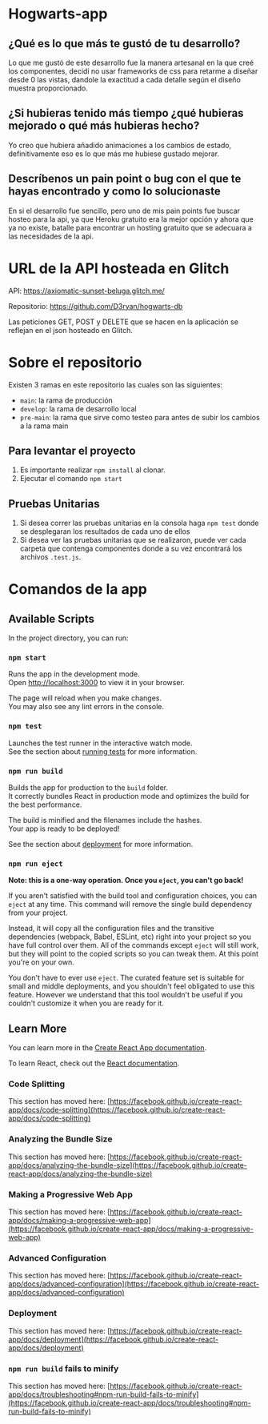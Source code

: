# Hogwarts-app
## ¿Qué es lo que más te gustó de tu desarrollo?
Lo que me gustó de este desarrollo fue la manera artesanal en la que creé los componentes, decidí no usar frameworks de css para retarme a diseñar desde 0 las vistas, dandole la exactitud a cada detalle según el diseño muestra proporcionado.

## ¿Si hubieras tenido más tiempo ¿qué hubieras mejorado o qué más hubieras hecho?
Yo creo que hubiera añadido animaciones a los cambios de estado, definitivamente eso es lo que más me hubiese gustado mejorar.

## Descríbenos un pain point o bug con el que te hayas encontrado y como lo solucionaste
En si el desarrollo fue sencillo, pero uno de mis pain points fue buscar hosteo para la api, ya que Heroku gratuito era la mejor opción y ahora que ya no existe, batalle para encontrar un hosting gratuito que se adecuara a las necesidades de la api. 

# URL de la API hosteada en Glitch

API: https://axiomatic-sunset-beluga.glitch.me/

Repositorio: https://github.com/D3ryan/hogwarts-db

Las peticiones GET, POST y DELETE que se hacen en la aplicación se reflejan en el json hosteado en Glitch.

# Sobre el repositorio
Existen 3 ramas en este repositorio las cuales son las siguientes:
- `main`: la rama de producción
- `develop`: la rama de desarrollo local
- `pre-main`: la rama que sirve como testeo para antes de subir los cambios a la rama main

## Para levantar el proyecto
1. Es importante realizar `npm install` al clonar.
2. Ejecutar el comando `npm start`

## Pruebas Unitarias
1. Si desea correr las pruebas unitarias en la consola haga `npm test` donde se desplegaran los resultados de cada uno de ellos
2. Si desea ver las pruebas unitarias que se realizaron, puede ver cada carpeta que contenga componentes donde a su vez encontrará los archivos `.test.js`.

# Comandos de la app
## Available Scripts

In the project directory, you can run:

### `npm start`

Runs the app in the development mode.\
Open [http://localhost:3000](http://localhost:3000) to view it in your browser.

The page will reload when you make changes.\
You may also see any lint errors in the console.

### `npm test`

Launches the test runner in the interactive watch mode.\
See the section about [running tests](https://facebook.github.io/create-react-app/docs/running-tests) for more information.

### `npm run build`

Builds the app for production to the `build` folder.\
It correctly bundles React in production mode and optimizes the build for the best performance.

The build is minified and the filenames include the hashes.\
Your app is ready to be deployed!

See the section about [deployment](https://facebook.github.io/create-react-app/docs/deployment) for more information.

### `npm run eject`

**Note: this is a one-way operation. Once you `eject`, you can't go back!**

If you aren't satisfied with the build tool and configuration choices, you can `eject` at any time. This command will remove the single build dependency from your project.

Instead, it will copy all the configuration files and the transitive dependencies (webpack, Babel, ESLint, etc) right into your project so you have full control over them. All of the commands except `eject` will still work, but they will point to the copied scripts so you can tweak them. At this point you're on your own.

You don't have to ever use `eject`. The curated feature set is suitable for small and middle deployments, and you shouldn't feel obligated to use this feature. However we understand that this tool wouldn't be useful if you couldn't customize it when you are ready for it.

## Learn More

You can learn more in the [Create React App documentation](https://facebook.github.io/create-react-app/docs/getting-started).

To learn React, check out the [React documentation](https://reactjs.org/).

### Code Splitting

This section has moved here: [https://facebook.github.io/create-react-app/docs/code-splitting](https://facebook.github.io/create-react-app/docs/code-splitting)

### Analyzing the Bundle Size

This section has moved here: [https://facebook.github.io/create-react-app/docs/analyzing-the-bundle-size](https://facebook.github.io/create-react-app/docs/analyzing-the-bundle-size)

### Making a Progressive Web App

This section has moved here: [https://facebook.github.io/create-react-app/docs/making-a-progressive-web-app](https://facebook.github.io/create-react-app/docs/making-a-progressive-web-app)

### Advanced Configuration

This section has moved here: [https://facebook.github.io/create-react-app/docs/advanced-configuration](https://facebook.github.io/create-react-app/docs/advanced-configuration)

### Deployment

This section has moved here: [https://facebook.github.io/create-react-app/docs/deployment](https://facebook.github.io/create-react-app/docs/deployment)

### `npm run build` fails to minify

This section has moved here: [https://facebook.github.io/create-react-app/docs/troubleshooting#npm-run-build-fails-to-minify](https://facebook.github.io/create-react-app/docs/troubleshooting#npm-run-build-fails-to-minify)
